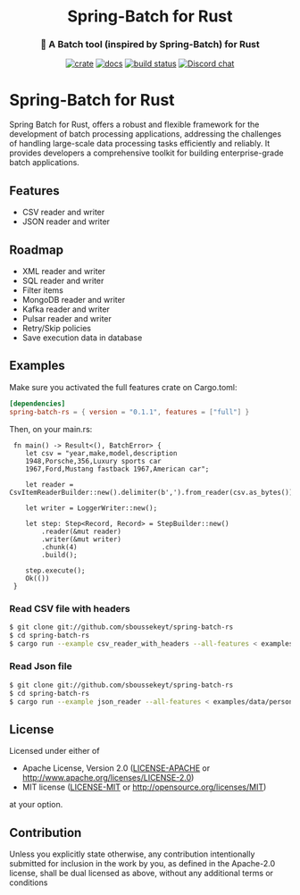  <div align="center">
   <h1>Spring-Batch for Rust</h1>
   <h3>🐞 A Batch tool (inspired by Spring-Batch) for Rust</h3>

   [![crate](https://img.shields.io/crates/v/spring-batch-rs.svg)](https://crates.io/crates/spring-batch-rs)
   [![docs](https://docs.rs/spring-batch-rs/badge.svg)](https://docs.rs/spring-batch-rs)
   [![build status](https://github.com/sboussekeyt/spring-batch-rs/actions/workflows/rust.yml/badge.svg)](https://github.com/sboussekeyt/spring-batch-rs/actions/workflows/rust.yml)
   [![Discord chat](https://img.shields.io/discord/1097536141617528966.svg?logo=discord&style=flat-square)](https://discord.gg/9FNhawNsG6)

  </div>

 # Spring-Batch for Rust

Spring Batch for Rust, offers a robust and flexible framework for the development of batch processing applications, addressing the challenges of handling large-scale data processing tasks efficiently and reliably. It provides developers a comprehensive toolkit for building enterprise-grade batch applications.

 ## Features
 + CSV reader and writer
 + JSON reader and writer

 ## Roadmap
 + XML reader and writer
 + SQL reader and writer
 + Filter items
 + MongoDB reader and writer
 + Kafka reader and writer
 + Pulsar reader and writer
 + Retry/Skip policies
 + Save execution data in database

 ## Examples

 Make sure you activated the full features crate on Cargo.toml:

 ```toml
[dependencies]
spring-batch-rs = { version = "0.1.1", features = ["full"] }
```

Then, on your main.rs:

```rust,no_run
 fn main() -> Result<(), BatchError> {
    let csv = "year,make,model,description
    1948,Porsche,356,Luxury sports car
    1967,Ford,Mustang fastback 1967,American car";

    let reader = CsvItemReaderBuilder::new().delimiter(b',').from_reader(csv.as_bytes());

    let writer = LoggerWriter::new();

    let step: Step<Record, Record> = StepBuilder::new()
        .reader(&mut reader)
        .writer(&mut writer)
        .chunk(4)
        .build();

    step.execute();
    Ok(())
 }
 ```

 ### Read CSV file with headers
 ```sh
$ git clone git://github.com/sboussekeyt/spring-batch-rs
$ cd spring-batch-rs
$ cargo run --example csv_reader_with_headers --all-features < examples/data/cars_with_headers.csv
```

### Read Json file
 ```sh
$ git clone git://github.com/sboussekeyt/spring-batch-rs
$ cd spring-batch-rs
$ cargo run --example json_reader --all-features < examples/data/persons.json
```

 ## License

 Licensed under either of

 -   Apache License, Version 2.0
     ([LICENSE-APACHE](LICENSE-APACHE) or <http://www.apache.org/licenses/LICENSE-2.0>)
 -   MIT license
     ([LICENSE-MIT](LICENSE-MIT) or <http://opensource.org/licenses/MIT>)

 at your option.

 ## Contribution

 Unless you explicitly state otherwise, any contribution intentionally submitted
 for inclusion in the work by you, as defined in the Apache-2.0 license, shall be
 dual licensed as above, without any additional terms or conditions
